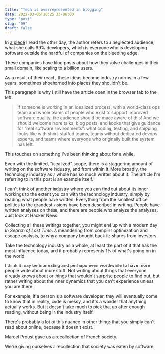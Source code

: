 ```yaml
---
title: "Tech is overrepresented in blogging"
date: 2022-03-06T10:25:33-06:00
type: "post"
slug: "99"
draft: false
---
```


In [a
piece](https://future.a16z.com/software-development-building-for-99-developers/)
I read the other day, the author refers to a neglected audience, what she calls
99% developers, which is everyone who is developing software outside the
handful of companies on the bleeding edge.

These companies have blog posts about how they solve challenges in their small
domain, like scaling to a billion users.

As a result of their reach, these ideas become industry norms in a few years,
sometimes shoehorned into places they shouldn't be.

This paragraph is why I still have the article open in the browser tab to the
left.

> If someone is working in an idealized process, with a world-class ops team
> and whole teams of people who exist to support improved software quality, the
> audience should be made aware of this! And we should welcome more talks, blog
> posts, and books that give guidance for “real software environments”: what
> coding, testing, and shipping looks like with short-staffed teams, teams
> without dedicated devops experts, and teams where everyone who originally
> built the system has left.

This touches on something I've been thinking about for a while.

Even with the limited, "idealized" scope, there is a staggering amount of
writing on the software industry, and from within it. More broadly, the
technology industry as a whole has so much written about it. The article I'm
referring to in this post is an example itself.

I can't think of another industry where you can find out about its inner
workings to the extent you can with the technology industry, simply by reading
what people have written. Everything from the smallest office politics to the
grandest visions have been described in writing. People have written analyses
on these, and there are people who analyze the analyses. Just look at Hacker
News.

Collecting all these writings together, you might end up with a modern day *In
Search of Lost Time*. A meandering from compiler optimization and escape
analysis, to why a company bought back its shares from investors.

Take the technology industry as a whole, at least the part of it that has the
most influence today, and it probably represents 1% of what's going on in the
world

I think it may be interesting and perhaps even worthwhile to have more people
write about more stuff. Not writing about things that everyone already knows
about or things that wouldn't surprise people to find out, but rather writing
about the inner dynamics that you can't experience unless you are there.

For example, if a person is a software developer, they will eventually come to
know that in reality, code is messy, and it's a wonder that anything actually
works. But it doesn't take much to pick that up after enough reading, without
being in the industry itself.

There's probably a lot of this nuance in other things that you simply can't
read about online, because it doesn't exist.

Marcel Proust gave us a recollection of French society.

We're giving ourselves a recollection that society was eaten by software.
